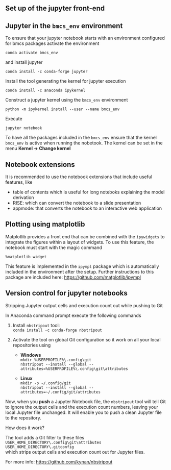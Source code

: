 
## Set up of the jupyter front-end

## Jupyter in the `bmcs_env` environment

To ensure that your jupyter notebook starts
with an environment configured for bmcs packages
activate the environment
```
conda activate bmcs_env
```
and install jupyter
```
conda install -c conda-forge jupyter
```
Install the tool generating the kernel for jupyter execution
```
conda install -c anaconda ipykernel
```
Construct a jupyter kernel using the `bmcs_env` environment
```
python -m ipykernel install --user --name bmcs_env
```
Execute
```
jupyter notebook
```
To have all the packages included in the `bmcs_env` 
ensure that the kernel `bmcs_env` is active when running 
the nobetook. The kernel can be set in the menu
**Kernel -> Change kernel**


## Notebook extensions 
It is recommended to use the notebook extensions that 
include useful features, like

- table of contents which is useful for long 
  noteboks explaining the model derivation
- RISE: which can convert the notebook to a slide 
  presentation
- appmode: that converts the notebook to an interactive
  web application

## Plotting using matplotlib

Matplotlib provides a front end that can be 
combined with the `ipywidgets` to integrate the 
figures within a layout of widgets. To use this 
feature, the notebook must start with the magic command
```
%matplotlib widget
```
This feature is implemented in the `ipympl` package
which is automatically included in the environment 
after the setup. Further instructions to this package 
are included here:
https://github.com/matplotlib/ipympl

## Version control for jupyter notebooks 

Stripping Jupyter output cells and execution 
count out while pushing to Git

In Anaconda command prompt execute the following commands
1. Install `nbstripout` tool:\
`conda install -c conda-forge nbstripout`

2. Activate the tool on global Git configuration so it work on all your local repositories using
   * **Windows**\
`mkdir %USERPROFILE%\.config\git`\
`nbstripout --install --global --attributes=%USERPROFILE%\.config\git\attributes`

   * **Linux**\
`mkdir -p ~/.config/git`\
`nbstripout --install --global --attributes=~/.config/git/attributes`

Now, when you **push** a Jupyter Notebook file, the `nbstripout` tool will tell Git to ignore the output cells and the execution count numbers, leaving your local Jupyter file unchanged. It will enable you to push a clean Jupyter file to the repository.

How does it work?

The tool adds a Git filter to these files\
`USER_HOME_DIRECTORY\.config\git\attributes`\
`USER_HOME_DIRECTORY\.gitconfig`\
which strips output cells and execution count out for Jupyter files.

For more info: https://github.com/kynan/nbstripout
